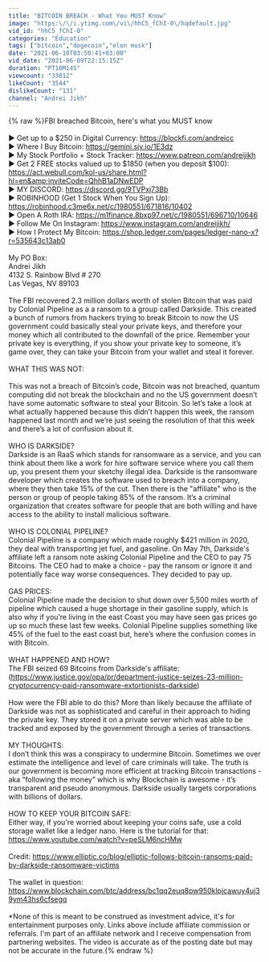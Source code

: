 ```yaml
---
title: "BITCOIN BREACH - What You MUST Know"
image: "https:\/\/i.ytimg.com\/vi\/hhC5_fChI-0\/hqdefault.jpg"
vid_id: "hhC5_fChI-0"
categories: "Education"
tags: ["bitcoin","dogecoin","elon musk"]
date: "2021-06-10T03:50:41+03:00"
vid_date: "2021-06-09T22:15:15Z"
duration: "PT10M14S"
viewcount: "33012"
likeCount: "3544"
dislikeCount: "131"
channel: "Andrei Jikh"
---
```

{% raw %}FBI breached Bitcoin, here's what you MUST know<br /><br />► Get up to a $250 in Digital Currency: <a rel="nofollow" target="blank" href="https://blockfi.com/andreicc">https://blockfi.com/andreicc</a><br />► Where I Buy Bitcoin: <a rel="nofollow" target="blank" href="https://gemini.sjv.io/1E3dz">https://gemini.sjv.io/1E3dz</a><br />► My Stock Portfolio + Stock Tracker: <a rel="nofollow" target="blank" href="https://www.patreon.com/andreijikh">https://www.patreon.com/andreijikh</a><br />► Get 2 FREE stocks valued up to $1850 (when you deposit $100): <a rel="nofollow" target="blank" href="https://act.webull.com/kol-us/share.html?hl=en&amp;inviteCode=QhhB1aDNwEDP">https://act.webull.com/kol-us/share.html?hl=en&amp;inviteCode=QhhB1aDNwEDP</a><br />► MY DISCORD: <a rel="nofollow" target="blank" href="https://discord.gg/9TVPxj73Bb">https://discord.gg/9TVPxj73Bb</a><br />► ROBINHOOD (Get 1 Stock When You Sign Up): <a rel="nofollow" target="blank" href="https://robinhood.c3me6x.net/c/1980551/671816/10402">https://robinhood.c3me6x.net/c/1980551/671816/10402</a><br />► Open A Roth IRA: <a rel="nofollow" target="blank" href="https://m1finance.8bxp97.net/c/1980551/696710/10646">https://m1finance.8bxp97.net/c/1980551/696710/10646</a><br />► Follow Me On Instagram: <a rel="nofollow" target="blank" href="https://www.instagram.com/andreijikh/">https://www.instagram.com/andreijikh/</a><br />► How I Protect My Bitcoin: <a rel="nofollow" target="blank" href="https://shop.ledger.com/pages/ledger-nano-x?r=535643c13ab0">https://shop.ledger.com/pages/ledger-nano-x?r=535643c13ab0</a><br /><br />My PO Box: <br />Andrei Jikh<br />4132 S. Rainbow Blvd # 270<br />Las Vegas, NV 89103<br /><br />The FBI recovered 2.3 million dollars worth of stolen Bitcoin that was paid by Colonial Pipeline as a a ransom to a group called Darkside. This created a bunch of rumors from hackers trying to break Bitcoin to now the US government could basically steal your private keys, and therefore your money which all contributed to the downfall of the price. Remember your private key is everything, if you show your private key to someone, it’s game over, they can take your Bitcoin from your wallet and steal it forever.<br /><br />WHAT THIS WAS NOT:<br /><br />This was not a breach of Bitcoin’s code, Bitcoin was not breached, quantum computing did not break the blockchain and no the US government doesn’t have some automatic software to steal your Bitcoin. So let’s take a look at what actually happened because this didn’t happen this week, the ransom happened last month and we’re just seeing the resolution of that this week and there’s a lot of confusion about it. <br /><br />WHO IS DARKSIDE?<br />Darkside is an RaaS which stands for ransomware as a service, and you can think about them like a work for hire software service where you call them up, you present them your sketchy illegal idea. Darkside is the ransomware developer which creates the software used to breach into a company, where they then take 15% of the cut. Then there is the &quot;affiliate&quot; who is the person or group of people taking 85% of the ransom. It’s a criminal organization that creates software for people that are both willing and have access to the ability to install malicious software.<br /><br />WHO IS COLONIAL PIPELINE? <br />Colonial Pipeline is a company which made roughly $421 million in 2020, they deal with transporting jet fuel, and gasoline. On May 7th, Darkside's affiliate left a ransom note asking Colonial Pipeline and the CEO to pay 75 Bitcoins. The CEO had to make a choice - pay the ransom or ignore it and potentially face way worse consequences. They decided to pay up.<br /><br />GAS PRICES:<br />Colonial Pipeline made the decision to shut down over 5,500 miles worth of pipeline which caused a huge shortage in their gasoline supply, which is also why if you’re living in the east Coast you may have seen gas prices go up so much these last few weeks. Colonial Pipeline supplies something like 45% of the fuel to the east coast but, here’s where the confusion comes in with Bitcoin.<br /><br />WHAT HAPPENED AND HOW?<br />The FBI seized 69 Bitcoins from Darkside's affiliate: (<a rel="nofollow" target="blank" href="https://www.justice.gov/opa/pr/department-justice-seizes-23-million-cryptocurrency-paid-ransomware-extortionists-darkside)">https://www.justice.gov/opa/pr/department-justice-seizes-23-million-cryptocurrency-paid-ransomware-extortionists-darkside)</a><br /><br />How were the FBI able to do this? More than likely because the affiliate of Darkside was not as sophisticated and careful in their approach to hiding the private key. They stored it on a private server which was able to be tracked and exposed by the government through a series of transactions.<br /><br />MY THOUGHTS:<br />I don’t think this was a conspiracy to undermine Bitcoin. Sometimes we over estimate the intelligence and level of care criminals will take. The truth is our government is becoming more efficient at tracking Bitcoin transactions - aka “following the money” which is why Blockchain is awesome - it’s transparent and pseudo anonymous. Darkside usually targets corporations with billions of dollars.<br /><br />HOW TO KEEP YOUR BITCOIN SAFE:<br />Either way, if you're worried about keeping your coins safe, use a cold storage wallet like a ledger nano. Here is the tutorial for that: <a rel="nofollow" target="blank" href="https://www.youtube.com/watch?v=peSLM6ncHMw">https://www.youtube.com/watch?v=peSLM6ncHMw</a><br /><br />Credit: <a rel="nofollow" target="blank" href="https://www.elliptic.co/blog/elliptic-follows-bitcoin-ransoms-paid-by-darkside-ransomware-victims">https://www.elliptic.co/blog/elliptic-follows-bitcoin-ransoms-paid-by-darkside-ransomware-victims</a><br /><br />The wallet in question: <a rel="nofollow" target="blank" href="https://www.blockchain.com/btc/address/bc1qq2euq8pw950klpjcawuy4uj39ym43hs6cfsegq">https://www.blockchain.com/btc/address/bc1qq2euq8pw950klpjcawuy4uj39ym43hs6cfsegq</a><br /><br />*None of this is meant to be construed as investment advice, it's for entertainment purposes only. Links above include affiliate commission or referrals. I'm part of an affiliate network and I receive compensation from partnering websites. The video is accurate as of the posting date but may not be accurate in the future.{% endraw %}

